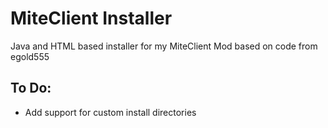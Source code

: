 # MiteClient Installer
Java and HTML based installer for my MiteClient Mod based on code from egold555
## To Do:
- Add support for custom install directories
